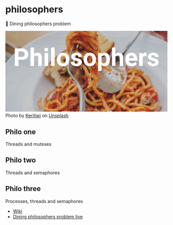 # philosophers
🍝 Dining philosophers problem

<img src="img/cover.png" />
<span>Photo by <a href="https://unsplash.com/@keriliwi?utm_source=unsplash&amp;utm_medium=referral&amp;utm_content=creditCopyText">Keriliwi</a> on <a href="https://unsplash.com/s/photos/spaghetti-fork?utm_source=unsplash&amp;utm_medium=referral&amp;utm_content=creditCopyText">Unsplash</a></span>

## Philo one
Threads and mutexes

## Philo two
Threads and semaphores

## Philo three
Processes, threads and semaphores

* [Wiki](https://en.wikipedia.org/wiki/Dining_philosophers_problem)
* [Dining philosophers problem live](https://youtu.be/trdXKhWAGdg)
